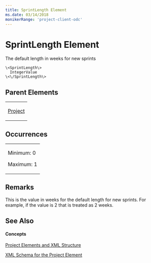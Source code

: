 ```yaml
---
title: SprintLength Element
ms.date: 03/14/2018
monikerRange: 'project-client-odc'
---
```


# SprintLength Element




The default length in weeks for new sprints

    \<SprintLength\>
      IntegerValue
    \<\/SprintLength\>

## Parent Elements

<table>
<colgroup>
<col style="width: 100%" />
</colgroup>
<tbody>
<tr class="odd">
<td><p><a href="project-element.md">Project</a></p></td>
</tr>
</tbody>
</table>

## Occurrences

<table>
<colgroup>
<col style="width: 100%" />
</colgroup>
<tbody>
<tr class="odd">
<td><p>Minimum: 0</p>
<p>Maximum: 1</p></td>
</tr>
</tbody>
</table>

## Remarks

This is the value in weeks for the default length for new sprints. For example, if the value is 2 that is treated as 2 weeks.

## See Also

#### Concepts

[Project Elements and XML Structure](project-elements-and-xml-structure.md)

[XML Schema for the Project Element](xml-schema-for-the-project-element.md)

